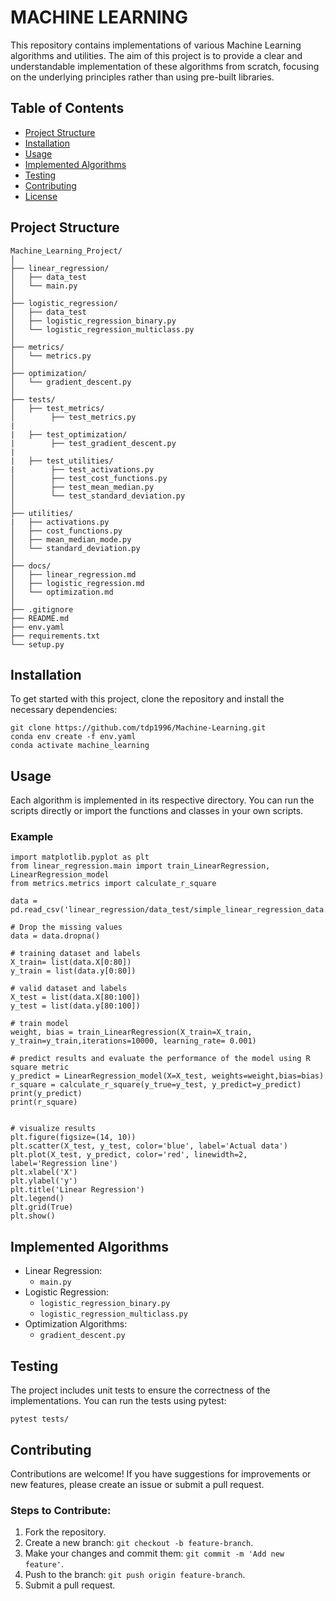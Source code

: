 # MACHINE LEARNING



This repository contains implementations of various Machine Learning algorithms and utilities. The aim of this project is to provide a clear and understandable implementation of these algorithms from scratch, focusing on the underlying principles rather than using pre-built libraries.

## Table of Contents
- [Project Structure](#project-structure)
- [Installation](#installation)
- [Usage](#usage)
- [Implemented Algorithms](#implemented-algorithms)
- [Testing](#testing)
- [Contributing](#contributing)
- [License](#license)

## Project Structure
```plaintext
Machine_Learning_Project/
│
├── linear_regression/
│   ├── data_test
│   └── main.py
│
├── logistic_regression/
│   ├── data_test
│   ├── logistic_regression_binary.py
│   └── logistic_regression_multiclass.py
│
├── metrics/
│   └── metrics.py
│
├── optimization/
│   └── gradient_descent.py
│
├── tests/
│   ├── test_metrics/
│        ├── test_metrics.py
|
|   ├── test_optimization/
|        ├── test_gradient_descent.py
|
|   ├── test_utilities/
|        ├── test_activations.py
│        ├── test_cost_functions.py
│        ├── test_mean_median.py
│        └── test_standard_deviation.py
│
├── utilities/
|   ├── activations.py
│   ├── cost_functions.py
│   ├── mean_median_mode.py
│   └── standard_deviation.py
│
├── docs/
│   ├── linear_regression.md
│   ├── logistic_regression.md
│   └── optimization.md
│
├── .gitignore
├── README.md
├── env.yaml
├── requirements.txt
└── setup.py
```

## Installation
To get started with this project, clone the repository and install the necessary dependencies:
```
git clone https://github.com/tdp1996/Machine-Learning.git
conda env create -f env.yaml
conda activate machine_learning
```

## Usage
Each algorithm is implemented in its respective directory. You can run the scripts directly or import the functions and classes in your own scripts.
### Example
```
import matplotlib.pyplot as plt
from linear_regression.main import train_LinearRegression, LinearRegression_model
from metrics.metrics import calculate_r_square

data = pd.read_csv('linear_regression/data_test/simple_linear_regression_data.csv')

# Drop the missing values
data = data.dropna()

# training dataset and labels
X_train= list(data.X[0:80])
y_train = list(data.y[0:80])

# valid dataset and labels
X_test = list(data.X[80:100])
y_test = list(data.y[80:100])

# train model
weight, bias = train_LinearRegression(X_train=X_train, y_train=y_train,iterations=10000, learning_rate= 0.001)

# predict results and evaluate the performance of the model using R square metric
y_predict = LinearRegression_model(X=X_test, weights=weight,bias=bias)
r_square = calculate_r_square(y_true=y_test, y_predict=y_predict)
print(y_predict)
print(r_square)


# visualize results
plt.figure(figsize=(14, 10))
plt.scatter(X_test, y_test, color='blue', label='Actual data')
plt.plot(X_test, y_predict, color='red', linewidth=2, label='Regression line')
plt.xlabel('X')
plt.ylabel('y')
plt.title('Linear Regression')
plt.legend()
plt.grid(True)
plt.show()
```

## Implemented Algorithms
* Linear Regression:
  * `main.py`
* Logistic Regression:
  *  `logistic_regression_binary.py`
  *  `logistic_regression_multiclass.py`
* Optimization Algorithms:
  * `gradient_descent.py`

## Testing
The project includes unit tests to ensure the correctness of the implementations. You can run the tests using pytest:
```
pytest tests/
```

## Contributing
Contributions are welcome! If you have suggestions for improvements or new features, please create an issue or submit a pull request.
### Steps to Contribute:
1. Fork the repository.
2. Create a new branch: `git checkout -b feature-branch`.
3. Make your changes and commit them: `git commit -m 'Add new feature'`.
4. Push to the branch: `git push origin feature-branch`.
5. Submit a pull request.
